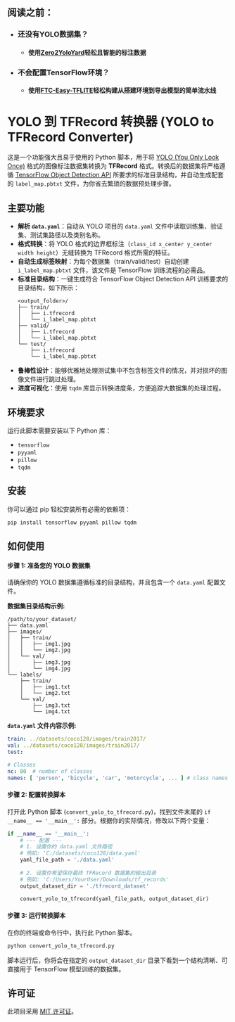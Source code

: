 ## 阅读之前：
- ### 还没有YOLO数据集？
  - #### 使用[Zero2YoloYard](https://github.com/BlueDarkUP/Zero2YoloYard)轻松且智能的标注数据
- ### 不会配置TensorFlow环境？
  - #### 使用[FTC-Easy-TFLITE](https://github.com/BlueDarkUP/FTC-Easy-TFLITE)轻松构建从搭建环境到导出模型的简单流水线

# YOLO 到 TFRecord 转换器 (YOLO to TFRecord Converter)

这是一个功能强大且易于使用的 Python 脚本，用于将 [YOLO (You Only Look Once)](https://github.com/ultralytics/yolov5) 格式的图像标注数据集转换为 **TFRecord** 格式。转换后的数据集将严格遵循 [TensorFlow Object Detection API](https://github.com/tensorflow/models/tree/master/research/object_detection) 所要求的标准目录结构，并自动生成配套的 `label_map.pbtxt` 文件，为你省去繁琐的数据预处理步骤。

## 主要功能

- **解析 `data.yaml`**：自动从 YOLO 项目的 `data.yaml` 文件中读取训练集、验证集、测试集路径以及类别名称。
- **格式转换**：将 YOLO 格式的边界框标注（`class_id x_center y_center width height`）无缝转换为 TFRecord 格式所需的特征。
- **自动生成标签映射**：为每个数据集（train/valid/test）自动创建 `i_label_map.pbtxt` 文件，该文件是 TensorFlow 训练流程的必需品。
- **标准目录结构**：一键生成符合 TensorFlow Object Detection API 训练要求的目录结构，如下所示：
  ```
  <output_folder>/
  ├── train/
  │   ├── i.tfrecord
  │   └── i_label_map.pbtxt
  ├── valid/
  │   ├── i.tfrecord
  │   └── i_label_map.pbtxt
  └── test/
      ├── i.tfrecord
      └── i_label_map.pbtxt
  ```
- **鲁棒性设计**：能够优雅地处理测试集中不包含标签文件的情况，并对损坏的图像文件进行跳过处理。
- **进度可视化**：使用 `tqdm` 库显示转换进度条，方便追踪大数据集的处理过程。

## 环境要求

运行此脚本需要安装以下 Python 库：

- `tensorflow`
- `pyyaml`
- `pillow`
- `tqdm`

## 安装

你可以通过 pip 轻松安装所有必需的依赖项：

```bash
pip install tensorflow pyyaml pillow tqdm
```

## 如何使用

#### 步骤 1: 准备您的 YOLO 数据集

请确保你的 YOLO 数据集遵循标准的目录结构，并且包含一个 `data.yaml` 配置文件。

**数据集目录结构示例:**

```
/path/to/your_dataset/
├── data.yaml
├── images/
│   ├── train/
│   │   ├── img1.jpg
│   │   └── img2.jpg
│   └── val/
│       ├── img3.jpg
│       └── img4.jpg
└── labels/
    ├── train/
    │   ├── img1.txt
    │   └── img2.txt
    └── val/
        ├── img3.txt
        └── img4.txt
```

**`data.yaml` 文件内容示例:**

```yaml
train: ../datasets/coco128/images/train2017/
val: ../datasets/coco128/images/train2017/
test: 

# Classes
nc: 80  # number of classes
names: [ 'person', 'bicycle', 'car', 'motorcycle', ... ] # class names
```

#### 步骤 2: 配置转换脚本

打开此 Python 脚本 (`convert_yolo_to_tfrecord.py`)，找到文件末尾的 `if __name__ == '__main__':` 部分。根据你的实际情况，修改以下两个变量：

```python
if __name__ == '__main__':
    # --- 配置 ---
    # 1. 设置你的 data.yaml 文件路径
    # 例如: 'C:/datasets/coco128/data.yaml'
    yaml_file_path = './data.yaml' 
    
    # 2. 设置你希望保存最终 TFRecord 数据集的输出目录
    # 例如: 'C:/Users/YourUser/Downloads/tf_records'
    output_dataset_dir = './tfrecord_dataset'

    convert_yolo_to_tfrecord(yaml_file_path, output_dataset_dir)
```

#### 步骤 3: 运行转换脚本

在你的终端或命令行中，执行此 Python 脚本。

```bash
python convert_yolo_to_tfrecord.py
```

脚本运行后，你将会在指定的 `output_dataset_dir` 目录下看到一个结构清晰、可直接用于 TensorFlow 模型训练的数据集。

## 许可证

此项目采用 [MIT 许可证](LICENSE)。
